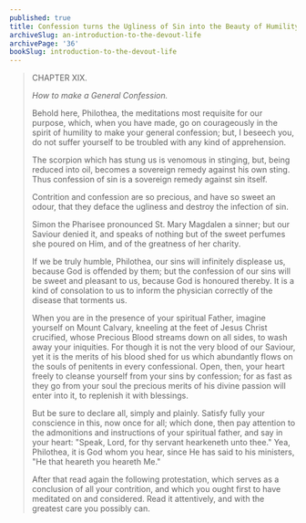 ```yaml
---
published: true
title: Confession turns the Ugliness of Sin into the Beauty of Humility
archiveSlug: an-introduction-to-the-devout-life
archivePage: '36'
bookSlug: introduction-to-the-devout-life
---
```


> CHAPTER XIX.
>
> *How to make a General Confession.*
>
> Behold here, Philothea, the meditations most requisite for our purpose, which, when you have made, go on courageously in the spirit of humility to make your general confession; but, I beseech you, do not suffer yourself to be troubled with any kind of apprehension.
>
> The scorpion which has stung us is venomous in stinging, but, being reduced into oil, becomes a sovereign remedy against his own sting. Thus confession of sin is a sovereign remedy against sin itself.
>
> Contrition and confession are so precious, and have so sweet an odour, that they deface the ugliness and destroy the infection of sin.
>
> Simon the Pharisee pronounced St. Mary Magdalen a sinner; but our Saviour denied it, and speaks of nothing but of the sweet perfumes she poured on Him, and of the greatness of her charity.
>
> If we be truly humble, Philothea, our sins will infinitely displease us, because God is offended by them; but the confession of our sins will be sweet and pleasant to us, because God is honoured thereby. It is a kind of consolation to us to inform the physician correctly of the disease that torments us.
>
> When you are in the presence of your spiritual Father, imagine yourself on Mount Calvary, kneeling at the feet of Jesus Christ crucified, whose Precious Blood streams down on all sides, to wash away your iniquities. For though it is not the very blood of our Saviour, yet it is the merits of his blood shed for us which abundantly flows on the souls of penitents in every confessional. Open, then, your heart freely to cleanse yourself from your sins by confession; for as fast as they go from your soul the precious merits of his divine passion will enter into it, to replenish it with blessings.
>
> But be sure to declare all, simply and plainly. Satisfy fully your conscience in this, now once for all; which done, then pay attention to the admonitions and instructions of your spiritual father, and say in your heart: "Speak, Lord, for thy servant hearkeneth unto thee." Yea, Philothea, it is God whom you hear, since He has said to his ministers, "He that heareth you heareth Me."
>
> After that read again the following protestation, which serves as a conclusion of all your contrition, and which you ought first to have meditated on and considered. Read it attentively, and with the greatest care you possibly can.
